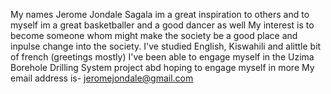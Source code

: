 My names Jerome Jondale Sagala im a great inspiration to others and to myself im a great basketballer and a good dancer as well
My interest is to become someone whom might make the society be a good place and inpulse change into the society.
I've studied English, Kiswahili and alittle bit of french (greetings mostly)
I've been able to engage myself in the Uzima Borehole Drilling System project abd hoping to engage myself in more
My email address is- jeromejondale@gmail.com 

